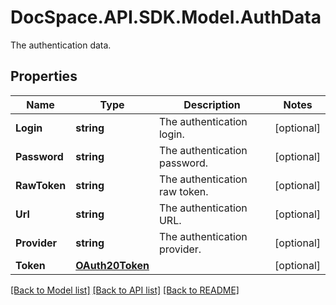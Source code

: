 # DocSpace.API.SDK.Model.AuthData
The authentication data.

## Properties

Name | Type | Description | Notes
------------ | ------------- | ------------- | -------------
**Login** | **string** | The authentication login. | [optional] 
**Password** | **string** | The authentication password. | [optional] 
**RawToken** | **string** | The authentication raw token. | [optional] 
**Url** | **string** | The authentication URL. | [optional] 
**Provider** | **string** | The authentication provider. | [optional] 
**Token** | [**OAuth20Token**](OAuth20Token.md) |  | [optional] 

[[Back to Model list]](../README.md#documentation-for-models) [[Back to API list]](../README.md#documentation-for-api-endpoints) [[Back to README]](../README.md)

